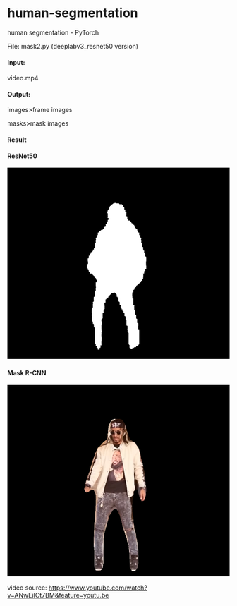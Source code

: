 # human-segmentation
human segmentation - PyTorch

File: mask2.py (deeplabv3_resnet50 version)

#### Input: 
video.mp4

#### Output: 

images>frame images

masks>mask images

#### Result

#### ResNet50

![000](images/000.png)

#### Mask R-CNN

![001](images/001.png)

video source: https://www.youtube.com/watch?v=ANwEiICt7BM&feature=youtu.be
